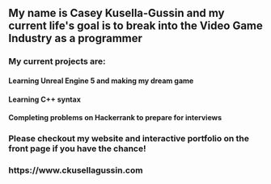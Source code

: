 <p>
	<h2 align="left">My name is Casey Kusella-Gussin and my current life's goal is to break into the Video Game Industry as a programmer</h2>
	<h3>My current projects are: </h3>
	<h4>Learning Unreal Engine 5 and making my dream game</h4>
	<h4>Learning C++ syntax</h4>
 	<h4>Completing problems on Hackerrank to prepare for interviews</h4>
	<h3>Please checkout my website and interactive portfolio on the front page if you have the chance!</h3>
	<h3>https://www.ckusellagussin.com</h3>
</p>

<!---
ckusellagussin/ckusellagussin is a ✨ special ✨ repository because its `README.md` (this file) appears on your GitHub profile.
You can click the Preview link to take a look at your changes.
--->
